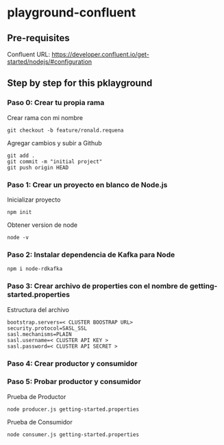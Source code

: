 # playground-confluent

## Pre-requisites

Confluent URL: https://developer.confluent.io/get-started/nodejs/#configuration

## Step by step for this pklayground

### Paso 0: Crear tu propia rama

Crear rama con mi nombre
```
git checkout -b feature/ronald.requena
```

Agregar cambios y subir a Github
```
git add . 
git commit -m "initial project"
git push origin HEAD
```

### Paso 1: Crear un proyecto en blanco de Node.js

Inicializar proyecto
```
npm init
```

Obtener version de node
```
node -v
```

### Paso 2: Instalar dependencia de Kafka para Node
```
npm i node-rdkafka
```

### Paso 3: Crear archivo de properties con el nombre de getting-started.properties

Estructura del archivo
```
bootstrap.servers=< CLUSTER BOOSTRAP URL>
security.protocol=SASL_SSL
sasl.mechanisms=PLAIN
sasl.username=< CLUSTER API KEY > 
sasl.password=< CLUSTER API SECRET >
```


### Paso 4: Crear productor y consumidor

### Paso 5: Probar productor y consumidor

Prueba de Productor
```
node producer.js getting-started.properties
```

Prueba de Consumidor
```
node consumer.js getting-started.properties
```